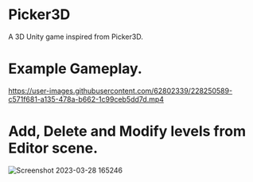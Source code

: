 # Picker3D
 A 3D Unity game inspired from Picker3D.

# Example Gameplay.
https://user-images.githubusercontent.com/62802339/228250589-c571f681-a135-478a-b662-1c99ceb5dd7d.mp4
# Add, Delete and Modify levels from Editor scene.
![Screenshot 2023-03-28 165246](https://user-images.githubusercontent.com/62802339/228261112-1f66a240-19e3-4445-9e0c-eeeeec978b7e.png)
